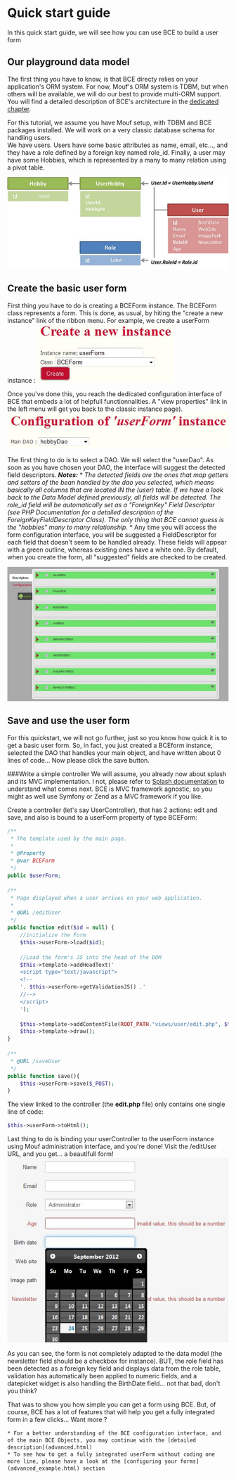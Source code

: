 Quick start guide
==================

In this quick start guide, we will see how you can use BCE to build a user form

Our playground data model
-------------------------

The first thing you have to know, is that BCE directy relies on your application's ORM system. For now, Mouf's ORM system is TDBM, but when others will be available, we will do our best to provide multi-ORM support. You will find a detailed description of BCE's architecture in the [dedicated chapter](advanced.html).

For this tutorial, we assume you have Mouf setup, with TDBM and BCE packages installed. We will work on a very classic database schema for handling users.<br/>
We have users. Users have some basic attributes as name, email, etc..., and they have a role defined by a foreign key named role_id. Finally, a user may have some Hobbies, which is represented by a many to many relation using a pivot table.

![data model](images/data_model.jpg)

Create the basic user form
--------------------------

First thing you have to do is creating a BCEForm instance. The BCEForm class represents a form. This is done, as usual, by hiting the "create a new instance" link of the ribbon menu. For example, we create a userForm instance :
![create instance](images/create_instance.jpg)

Once you've done this, you reach the dedicated configuration interface of BCE that embeds a lot of helpfull functionnalities. A "view properties" link in the left menu will get you back to the classic instance page).
![select dao](images/configure_page_1.jpg)

The first thing to do is to select a DAO. We will select the "userDao". As soon as you have chosen your DAO, the interface will suggest the detected field descriptors.
***Notes:***
	* *The detected fields are the ones that map getters and setters of the bean handled by the dao you selected, which means basically all columns that are located IN the (user) table. If we have a look back to the Data Model defined previously, all fields will be detected. The role_id field will be automatically set as a "ForeignKey" Field Descriptor (see PHP Documentation for a detailed description of the ForeignKeyFieldDescriptor Class). The only thing that BCE cannot guess is the "hobbies" many to many relationship.*
	* Any time you will access the form configuration interface, you will be suggested a FieldDescriptor for each field that doesn't seem to be handled already. These fields will appear with a green outline, whereas existing ones have a white one. By default, when you create the form, all "suggested" fields are checked to be created.

![itab fields](images/configure_page_2.jpg)

Save and use the user form
---------------------------
For this quickstart, we will not go further, just so you know how quick it is to get a basic user form. So, in fact, you just created a BCEform instance, selected the DAO that handles your main object, and have written about 0 lines of code... Now please click the save button.

###Write a simple controller
We will assume, you already now about splash and its MVC implementation. I not, please refer to [Splash documentation](https://raw.github.com/thecodingmachine/mcv.splash/4.0/README.md) to understand what comes next. BCE is MVC framework agnostic, so you might as well use Symfony or Zend as a MVC framework if you like.

Create a controller (let's say UserController), that has 2 actions: edit and save, and also is bound to a userForm property of type BCEForm:
```php
/**
 * The template used by the main page.
 *
 * @Property
 * @var BCEForm
 */
public $userForm;

/**
 * Page displayed when a user arrives on your web application.
 * 
 * @URL /editUser
 */
public function edit($id = null) {
	//initialize the Form
	$this->userForm->load($id);
	
	//Load the form's JS into the head of the DOM
	$this->template->addHeadText('
	<script type="text/javascript">
	<!--
	'. $this->userForm->getValidationJS() .'
	//-->
	</script>
	');
	
	$this->template->addContentFile(ROOT_PATH."views/user/edit.php", $this);
	$this->template->draw();
}

/**
 * @URL /saveUser
 */
public function save(){
	$this->userForm->save($_POST);
}
```

The view linked to the controller (the <b>edit.php</b> file) only contains one single line of code:
```php
$this->userForm->toHtml();
```

Last thing to do is binding your userController to the userForm instance using Mouf administration interface, and you're done! Visit the /editUser URL, and you get... a beautifull form!
![first form](images/simple_form.jpg)

As you can see, the form is not completely adapted to the data model (the newsletter field should be a checkbox for instance). BUT, the role field has been detected as a foreign key field and displays data from the role table, validation has automatically been applied to numeric fields, and a datepicket widget is also handling the BirthDate field... not that bad, don't you think?

That was to show you how simple you can get a form using BCE. But, of course, BCE has a lot of features that will help you get a fully integrated form in a few clicks...
Want more ?

	* For a better understanding of the BCE configuration interface, and of the main BCE Objects, you may continue with the [detailed description](advanced.html)
	* To see how to get a fully integrated userForm without coding one more line, please have a look at the [configuring your forms](advanced_example.html) section